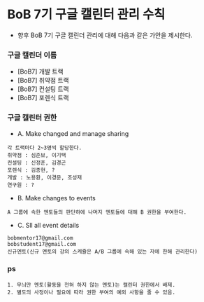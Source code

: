 BoB 7기 구글 캘린터 관리 수칙
=============================

* 향후 BoB 7기 구글 캘린더 관리에 대해 다음과 같은 가안을 제시한다.

### 구글 캘린더 이름
* [BoB7] 개발 트랙
* [BoB7] 취약점 트랙
* [BoB7] 컨설팅 트랙
* [BoB7] 포렌식 트랙

### 구글 캘린터 권한

* A. Make changed and manage sharing
```
각 트랙마다 2~3명씩 할당한다.
취약점 : 심준보, 이기택
컨설팅 : 신정훈, 김경곤
포렌식 : 김종현, ?
개발 : 노용환, 이경문, 조성재
연구원 : ?
```

* B. Make changes to events
```
A 그룹에 속한 멘토들의 판단하에 나머지 멘토들에 대해 B 권한을 부여한다.
```

* C. Sll all event details
```
bobmentor17@gmail.com
bobstudent17@gmail.com
신규멘토(신규 멘토의 강의 스케쥴은 A/B 그룹에 속해 있는 자에 한해 관리한다)
```

### ps
```
1. 무늬만 멘토(활동을 전혀 하지 않는 멘토)는 캘린터 권한에서 배제.
2. 별도의 사정이나 필요에 따라 권한 부여의 예외 사항을 줄 수 있음.
```
